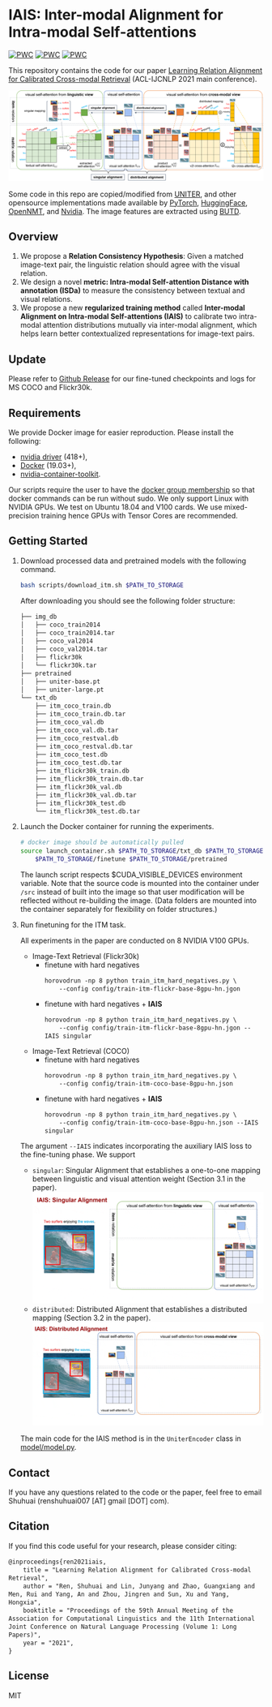 # IAIS: Inter-modal Alignment for Intra-modal Self-attentions

[![PWC](https://img.shields.io/endpoint.svg?url=https://paperswithcode.com/badge/cross-modal-attention-congruence/visual-reasoning-on-winoground)](https://paperswithcode.com/sota/visual-reasoning-on-winoground?p=cross-modal-attention-congruence)
[![PWC](https://img.shields.io/endpoint.svg?url=https://paperswithcode.com/badge/learning-relation-alignment-for-calibrated/image-to-text-retrieval-on-coco)](https://paperswithcode.com/sota/image-to-text-retrieval-on-coco?p=learning-relation-alignment-for-calibrated)
[![PWC](https://img.shields.io/endpoint.svg?url=https://paperswithcode.com/badge/learning-relation-alignment-for-calibrated/cross-modal-retrieval-on-flickr30k)](https://paperswithcode.com/sota/cross-modal-retrieval-on-flickr30k?p=learning-relation-alignment-for-calibrated)


This repository contains the code for our paper [Learning Relation Alignment for Calibrated Cross-modal Retrieval](https://arxiv.org/abs/2105.13868) (ACL-IJCNLP 2021 main conference).

![Overview of IAIS](figures/IAIS.png)


Some code in this repo are copied/modified from [UNITER](https://github.com/ChenRocks/UNITER), and other opensource implementations made available by
[PyTorch](https://github.com/pytorch/pytorch),
[HuggingFace](https://github.com/huggingface/transformers),
[OpenNMT](https://github.com/OpenNMT/OpenNMT-py),
and [Nvidia](https://github.com/NVIDIA/DeepLearningExamples/tree/master/PyTorch).
The image features are extracted using [BUTD](https://github.com/peteanderson80/bottom-up-attention).

## Overview

1. We propose a **Relation Consistency Hypothesis**: Given a matched image-text pair, the linguistic relation should agree with the visual relation.
2. We design a novel **metric: Intra-modal Self-attention Distance with annotation (ISDa)** to measure the consistency between textual and visual relations.
3. We propose a new **regularized training method** called **Inter-modal Alignment on Intra-modal Self-attentions (IAIS)** to calibrate two intra-modal attention distributions mutually via inter-modal alignment, which helps learn better contextualized representations for image-text pairs.
 
## Update
Please refer to [Github Release](https://github.com/lancopku/IAIS/releases/tag/v0.1.0) for our fine-tuned checkpoints and logs for MS COCO and Flickr30k.

## Requirements
We provide Docker image for easier reproduction. Please install the following:
  - [nvidia driver](https://docs.nvidia.com/cuda/cuda-installation-guide-linux/index.html#package-manager-installation) (418+), 
  - [Docker](https://docs.docker.com/install/linux/docker-ce/ubuntu/) (19.03+), 
  - [nvidia-container-toolkit](https://github.com/NVIDIA/nvidia-docker#quickstart).

Our scripts require the user to have the [docker group membership](https://docs.docker.com/install/linux/linux-postinstall/)
so that docker commands can be run without sudo.
We only support Linux with NVIDIA GPUs. We test on Ubuntu 18.04 and V100 cards.
We use mixed-precision training hence GPUs with Tensor Cores are recommended.

## Getting Started
1. Download processed data and pretrained models with the following command.
    ```bash
    bash scripts/download_itm.sh $PATH_TO_STORAGE
    ```
    After downloading you should see the following folder structure:
    ```
    ├── img_db
    │   ├── coco_train2014
    │   ├── coco_train2014.tar
    │   ├── coco_val2014
    │   ├── coco_val2014.tar
    │   ├── flickr30k
    │   └── flickr30k.tar
    ├── pretrained
    │   ├── uniter-base.pt
    │   ├── uniter-large.pt
    └── txt_db
        ├── itm_coco_train.db
        ├── itm_coco_train.db.tar
        ├── itm_coco_val.db
        ├── itm_coco_val.db.tar
        ├── itm_coco_restval.db
        ├── itm_coco_restval.db.tar
        ├── itm_coco_test.db
        ├── itm_coco_test.db.tar
        ├── itm_flickr30k_train.db
        ├── itm_flickr30k_train.db.tar
        ├── itm_flickr30k_val.db
        ├── itm_flickr30k_val.db.tar
        ├── itm_flickr30k_test.db
        └── itm_flickr30k_test.db.tar
    ```

2. Launch the Docker container for running the experiments.
    ```bash
    # docker image should be automatically pulled
    source launch_container.sh $PATH_TO_STORAGE/txt_db $PATH_TO_STORAGE/img_db \
        $PATH_TO_STORAGE/finetune $PATH_TO_STORAGE/pretrained
    ```
    The launch script respects $CUDA_VISIBLE_DEVICES environment variable.
    Note that the source code is mounted into the container under `/src` instead 
    of built into the image so that user modification will be reflected without
    re-building the image. (Data folders are mounted into the container separately
    for flexibility on folder structures.)

3. Run finetuning for the ITM task.

    All experiments in the paper are conducted on 8 NVIDIA V100 GPUs.

    - Image-Text Retrieval (Flickr30k)
        - finetune with hard negatives
            ```
            horovodrun -np 8 python train_itm_hard_negatives.py \
                --config config/train-itm-flickr-base-8gpu-hn.jgon
            ```
        - finetune with hard negatives + **IAIS**
            ```
            horovodrun -np 8 python train_itm_hard_negatives.py \
                --config config/train-itm-flickr-base-8gpu-hn.jgon --IAIS singular
            ```
    - Image-Text Retrieval (COCO)
        - finetune with hard negatives
            ```
            horovodrun -np 8 python train_itm_hard_negatives.py \
                --config config/train-itm-coco-base-8gpu-hn.json
            ```
        - finetune with hard negatives + **IAIS**
            ```
            horovodrun -np 8 python train_itm_hard_negatives.py \
                --config config/train-itm-coco-base-8gpu-hn.json --IAIS singular
            ```
    The argument `--IAIS` indicates incorporating the auxiliary IAIS loss to the fine-tuning phase. We support
    - `singular`: Singular Alignment that establishes a one-to-one mapping between linguistic and visual attention weight (Section 3.1 in the paper).
    ![Overview of IAIS](figures/singular_alignment.gif)
    - `distributed`: Distributed Alignment that establishes a distributed mapping (Section 3.2 in the paper).
    ![Overview of IAIS](figures/distributed_alignment.gif)
    
    The main code for the IAIS method is in the `UniterEncoder` class in [model/model.py](model/model.py).

## Contact

If you have any questions related to the code or the paper, feel free to email Shuhuai (renshuhuai007 [AT] gmail [DOT] com).

## Citation

If you find this code useful for your research, please consider citing:
```
@inproceedings{ren2021iais,
    title = "Learning Relation Alignment for Calibrated Cross-modal Retrieval",
    author = "Ren, Shuhuai and Lin, Junyang and Zhao, Guangxiang and Men, Rui and Yang, An and Zhou, Jingren and Sun, Xu and Yang, Hongxia",
    booktitle = "Proceedings of the 59th Annual Meeting of the Association for Computational Linguistics and the 11th International Joint Conference on Natural Language Processing (Volume 1: Long Papers)",
    year = "2021",
}
```

## License

MIT
